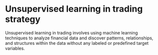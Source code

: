 # Unsupervised learning in trading strategy

Unsupervised learning in trading involves using machine learning techniques to analyze financial data and discover patterns, relationships, and structures within the data without any labeled or predefined target variables. 
